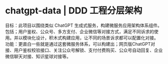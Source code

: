 # chatgpt-data | DDD 工程分层架构

目标：此项目以围绕类似 ChatGPT 生成式服务，构建微服务应用架构体系组件。包括；用户鉴权、公众号、多方支付、企业微信等对接方式，满足不同诉求的使用。并以模块化设计，积木式构建应用，让不同的场景诉求都可以配置化对接。
功能：更直白一些就是通过这套微服务体系，可以构建出；网页版ChatGPT对接、用户鉴权校验接口、关注公众号解锁、支付付费购买、公众号自动回复、企业微信聊天对接、知识星球对接等。

